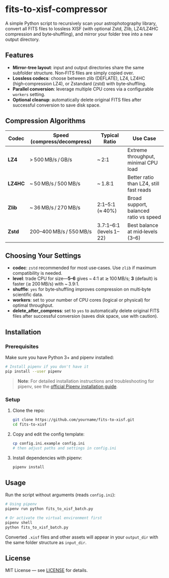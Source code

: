 # fits-to-xisf-compressor
A simple Python script to recursively scan your astrophotography library, convert all FITS files to lossless XISF (with optional Zstd, Zlib, LZ4/LZ4HC compression and byte‑shuffling), and mirror your folder tree into a new output directory.

## Features

* **Mirror‑tree layout**: input and output directories share the same subfolder structure. Non‑FITS files are simply copied over.
* **Lossless codecs**: choose between zlib (DEFLATE), LZ4, LZ4HC (high‑compression LZ4), or Zstandard (zstd) with byte‑shuffling.
* **Parallel conversion**: leverage multiple CPU cores via a configurable `workers` setting.
* **Optional cleanup**: automatically delete original FITS files after successful conversion to save disk space.

## Compression Algorithms

| Codec     | Speed (compress/decompress) | Typical Ratio           | Use Case                                |
| --------- | --------------------------- | ----------------------- | --------------------------------------- |
| **LZ4**   | > 500 MB/s / GB/s           | \~ 2:1                  | Extreme throughput, minimal CPU load    |
| **LZ4HC** | \~ 50 MB/s / 500 MB/s       | \~ 1.8:1                | Better ratio than LZ4, still fast reads |
| **Zlib**  | \~ 36 MB/s / 270 MB/s       | 2:1–5:1 (≈ 40%)         | Broad support, balanced ratio vs speed  |
| **Zstd**  | 200–400 MB/s / 550 MB/s     | 3.7:1–6:1 (levels 1–22) | Best balance at mid‑levels (3–6)        |

## Choosing Your Settings

* **codec**: `zstd` recommended for most use‑cases. Use `zlib` if maximum compatibility is needed.
* **level**: trade CPU for size—**5–6** gives \~ 4:1 at ≳ 100 MB/s; **3** (default) is faster (≳ 200 MB/s) with \~ 3.9:1.
* **shuffle**: `yes` for byte‑shuffling improves compression on multi‑byte scientific data.
* **workers**: set to your number of CPU cores (logical or physical) for optimal throughput.
* **delete_after_compress**: set to `yes` to automatically delete original FITS files after successful conversion (saves disk space, use with caution).

## Installation

### Prerequisites

Make sure you have Python 3+ and pipenv installed:

```bash
# Install pipenv if you don't have it
pip install --user pipenv
```

> **Note**: For detailed installation instructions and troubleshooting for pipenv, see the [official Pipenv installation guide](https://pipenv.pypa.io/en/latest/installation.html).

### Setup

1. Clone the repo:

   ```bash
   git clone https://github.com/yourname/fits-to-xisf.git
   cd fits-to-xisf
   ```

2. Copy and edit the config template:

   ```bash
   cp config.ini.example config.ini
   # then adjust paths and settings in config.ini
   ```

3. Install dependencies with pipenv:

   ```bash
   pipenv install
   ```

## Usage

Run the script without arguments (reads `config.ini`):

```bash
# Using pipenv
pipenv run python fits_to_xisf_batch.py

# Or activate the virtual environment first
pipenv shell
python fits_to_xisf_batch.py
```

Converted `.xisf` files and other assets will appear in your `output_dir` with the same folder structure as `input_dir`.

## License

MIT License — see [LICENSE](LICENSE) for details.
